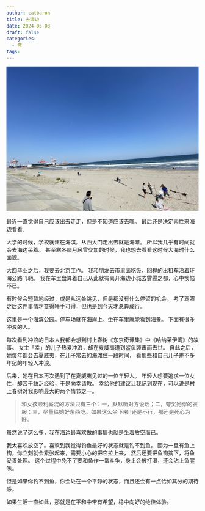 ```yaml
---
author: catbaron
title: 去海边
date: 2024-05-03
draft: false
categories:
  - 常
tags:
---
```

![](https://raw.githubusercontent.com/catbaron0/pic/main/images/202453142438.png)

最近一直觉得自己应该出去走走，但是不知道应该去哪。
最后还是决定索性来海边看看。

大学的时候，学校就建在海滨。从西大门走出去就是海滩。
所以我几乎有时间就会去海边呆着。
甚至寒冬腊月风雪交加的时候，我也想去看看这时候大海时什么面貌。

大四毕业之后，我要去北京工作。
我和朋友去市里面吃饭，回程的出租车沿着环海公路飞驰。
我在车里盘算着自己从此就有离开海边小城去雾霾之都，心中懊恼不已。

有时候会短暂地经过，或是从远处眺见，但是都没有什么停留的机会。
考了驾照之后这件事情才变得唾手可得，但也是到今天才总算成行。

这里是一个海滨公园。停车场就在海岸上，坐在车里就能看到海景。
下面有很多冲浪的人。

每次看到冲浪的日本人我都会想到村上春树《东京奇谭集》中《哈纳莱伊湾》的故事。
女主「幸」的儿子热爱冲浪，却在夏威夷遭到鲨鱼袭击而去世。
自此之后，她每年都会去夏威夷，在儿子常去的海滩住一段时间，
看那些和自己儿子差不多年纪的年轻人冲浪。

后来，她在日本再次遇到了在夏威夷见过的一位年轻人。
年轻人想要追求一位女性，却苦于缺乏经验，于是向幸请教。
幸给他的建议让我记到现在，可以说是村上春树对我影响最大的两个情节之一。
> 和女孩顺利厮混的方法只有三个：一，默默听对方说话；二，夸奖她穿的衣服；三，尽量给她好东西吃。如果这么坐下来h还是不行，那还是死心为好。

虽然说了这么多，我在海边最喜欢做的事情也就是坐着放空而已。

我太喜欢放空了。喜欢到我觉得钓鱼最好的状态就是钓不到鱼。
因为一旦有鱼上钩，你立刻就会紧张起来，需要小心的把它拉上来，
然后还要把鱼钩摘下，将鱼妥善处理。
这个过程中免不了要和鱼作一番斗争，身上会被打湿，还会沾上鱼腥味。

但是如果你钓不到鱼，你会处在一个平静的状态，而且还会有一点恰如其分的期待感。

如果生活一直如此，那就是在平和中带有希望，稳中向好的绝佳体验。

